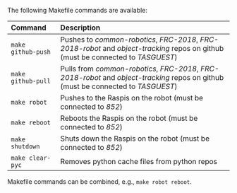 The following Makefile commands are available:

| Command            | Description                      |
|:-------------------|:---------------------------------|
|`make github-push`  | Pushes to *common-robotics*, *FRC-2018*, *FRC-2018-robot* and *object-tracking* repos on github (must be connected to *TASGUEST*)|
|`make github-pull`  | Pulls from *common-robotics*, *FRC-2018*, *FRC-2018-robot* and *object-tracking* repos on github (must be connected to *TASGUEST*)|
|`make robot`        | Pushes to the Raspis on the robot (must be connected to *852*) |
|`make reboot`       | Reboots the Raspis on the robot (must be connected to *852*) |
|`make shutdown`     | Shuts down the Raspis on the robot (must be connected to *852*) |
|`make clear-pyc`    | Removes python cache files from python repos |

Makefile commands can be combined, e.g., `make robot reboot`.